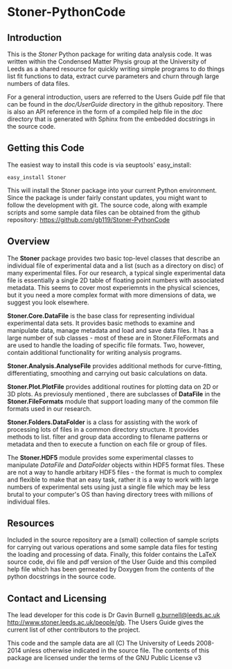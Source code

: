 Stoner-PythonCode
=================

Introduction
------------
This is the  *Stoner* Python package for writing data analysis code. It was written within the Condensed Matter Physis 
group at the University of Leeds as a shared resource for quickly writing simple programs to do things list fit functions
to data, extract curve parameters and churn through large numbers of data files.

For a general introduction, users are referred to the Users Guide pdf file that can be found in the *doc/UserGuide* directory in 
the github repository.  There is also an API reference in the form of a compiled help file in the *doc* directory that is 
generated with Sphinx from the embedded docstrings in the source code.

Getting this Code
-----------------

The easiest way to install this code is via seuptools' easy_install:

    easy_install Stoner
    
 This will install the Stoner package into your current Python environment. Since the package is under fairly
 constant updates, you might want to follow the development with git. The source code, along with example scripts
 and some sample data files can be obtained from the github repository: https://github.com/gb119/Stoner-PythonCode
 
Overview
-------- 
The **Stoner** package provides two basic top-level classes that describe an individual file of experimental data and a 
list (such as a directory on disc) of many experimental files. For our research, a typical single experimental data file
is essentially a single 2D table of floating point numbers with associated metadata. This seems to cover most experiemnts
in the physical sciences, but it you need a more complex format with more dimensions of data, we suggest you look elsewhere.
 
**Stoner.Core.DataFile** is the base class for representing individual experimental data sets. 
It provides basic methods to examine and manipulate data, manage metadata and load and save data files. 
It has a large number of sub classes - most of these are in Stoner.FileFormats and are used to handle the loading of specific 
file formats. Two, however, contain additional functionality for writing analysis programs.
 
**Stoner.Analysis.AnalyseFile** provides additional methods for curve-fitting, differentiating, smoothing and carrying out 
basic calculations on data. 

**Stoner.Plot.PlotFile** provides additional routines for plotting data on 2D or 3D plots. As previosuly mentioned , there are 
subclasses of **DataFile** in the **Stoner.FileFormats** module that support loading many of the common file formats used in 
our research.

**Stoner.Folders.DataFolder** is a class for assisting with the work of processing lots of files in a common directory 
structure. It provides methods to list. filter and group data according to filename patterns or metadata and then to execute
a function on each file or group of files.

The **Stoner.HDF5** module provides some experimental classes to manipulate *DataFile* and *DataFolder* objects within HDF5
format files. These are not a way to handle arbitary HDF5 files - the format is much to complex and flexible to make that
an easy task, rather it is a way to work with large numbers of experimental sets using just a single file which may be less
brutal to your computer's OS than having directory trees with millions of individual files.

 
Resources
---------
 
Included in the source repository are a (small) collection of sample scripts for carrying out various operations and some sample data 
files for testing the loading and processing of data. Finally, this folder contains the LaTeX source code, dvi file and 
pdf version of the User Guide and this compiled help file which has been gerneated by Doxygen from the contents of the 
python docstrings in the source code. 

Contact and Licensing
---------------------

The lead developer for this code is Dr Gavin Burnell <g.burnell@leeds.ac.uk> http://www.stoner.leeds.ac.uk/people/gb. 
The Users Guide gives the current list of other contributors to the project.

This code and the sample data are all (C) The University of Leeds 2008-2014 unless otherwise indicated in the source file. 
The contents of this package are licensed under the terms of the GNU Public License v3